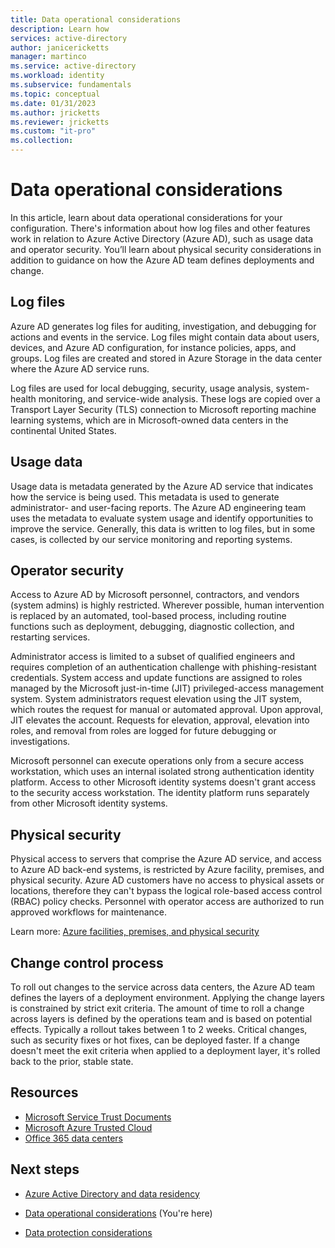 ```yaml
---
title: Data operational considerations
description: Learn how 
services: active-directory
author: janicericketts
manager: martinco
ms.service: active-directory
ms.workload: identity
ms.subservice: fundamentals
ms.topic: conceptual
ms.date: 01/31/2023
ms.author: jricketts
ms.reviewer: jricketts
ms.custom: "it-pro"
ms.collection:
---
```


# Data operational considerations

In this article, learn about data operational considerations for your configuration. There's information about how log files and other features work in relation to Azure Active Directory (Azure AD), such as usage data and operator security. You’ll learn about physical security considerations in addition to guidance on how the Azure AD team defines deployments and change. 

## Log files

Azure AD generates log files for auditing, investigation, and debugging for actions and events in the service. Log files might contain data about users, devices, and Azure AD configuration, for instance policies, apps, and groups. Log files are created and stored in Azure Storage in the data center where the Azure AD service runs.  

Log files are used for local debugging, security, usage analysis, system-health monitoring, and service-wide analysis. These logs are copied over a Transport Layer Security (TLS) connection to Microsoft reporting machine learning systems, which are in Microsoft-owned data centers in the continental United States.  

## Usage data

Usage data is metadata generated by the Azure AD service that indicates how the service is being used. This metadata is used to generate administrator- and user-facing reports. The Azure AD engineering team uses the metadata to evaluate system usage and identify opportunities to improve the service. Generally, this data is written to log files, but in some cases, is collected by our service monitoring and reporting systems.  

## Operator security

Access to Azure AD by Microsoft personnel, contractors, and vendors (system admins) is highly restricted. Wherever possible, human intervention is replaced by an automated, tool-based process, including routine functions such as deployment, debugging, diagnostic collection, and restarting services. 

Administrator access is limited to a subset of qualified engineers and requires completion of an authentication challenge with phishing-resistant credentials. System access and update functions are assigned to roles managed by the Microsoft just-in-time (JIT) privileged-access management system. System administrators request elevation using the JIT system, which routes the request for manual or automated approval. Upon approval, JIT elevates the account. Requests for elevation, approval, elevation into roles, and removal from roles are logged for future debugging or investigations.  

Microsoft personnel can execute operations only from a secure access workstation, which uses an internal isolated strong authentication identity platform. Access to other Microsoft identity systems doesn't grant access to the security access workstation. The identity platform runs separately from other Microsoft identity systems. 

## Physical security

Physical access to servers that comprise the Azure AD service, and access to Azure AD back-end systems, is restricted by Azure facility, premises, and physical security. Azure AD customers have no access to physical assets or locations, therefore they can't bypass the logical role-based access control (RBAC) policy checks. Personnel with operator access are authorized to run approved workflows for maintenance.  

Learn more: [Azure facilities, premises, and physical security](../../security/fundamentals/physical-security.md)

## Change control process

To roll out changes to the service across data centers, the Azure AD team defines the layers of a deployment environment. Applying the change layers is constrained by strict exit criteria. The amount of time to roll a change across layers is defined by the operations team and is based on potential effects. Typically a rollout takes between 1 to 2 weeks. Critical changes, such as security fixes or hot fixes, can be deployed faster. If a change doesn't meet the exit criteria when applied to a deployment layer, it's rolled back to the prior, stable state. 

## Resources

* [Microsoft Service Trust Documents](https://servicetrust.microsoft.com/Documents/TrustDocuments)
* [Microsoft Azure Trusted Cloud](https://azure.microsoft.com/explore/trusted-cloud/)
* [Office 365 data centers](https://social.technet.microsoft.com/wiki/contents/articles/37502.office-365-how-to-change-data-center-regions.aspx#Moving_Office_365_Data_Centers)

## Next steps

* [Azure Active Directory and data residency](azure-ad-data-residency.md)

* [Data operational considerations](data-operational-considerations.md) (You're here)
* [Data protection considerations](data-protection-considerations.md)
